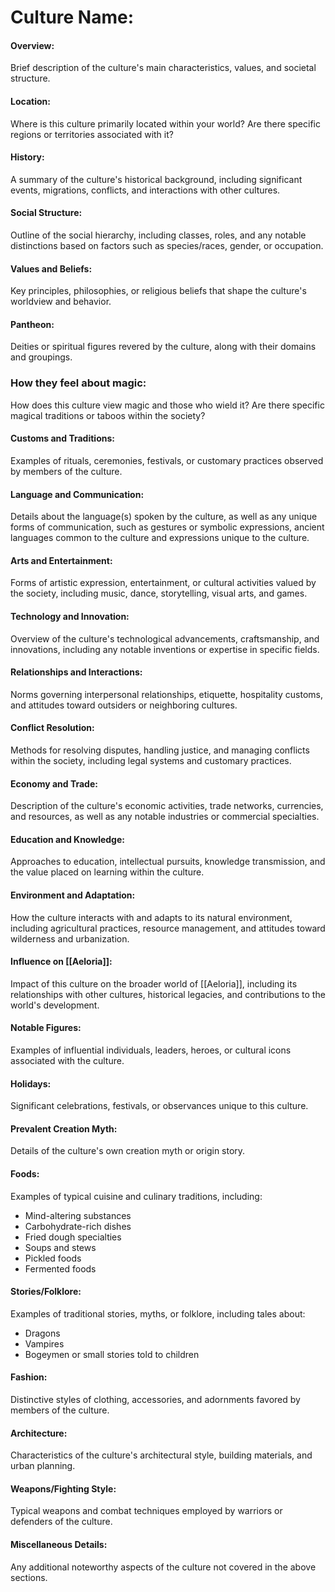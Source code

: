 # Culture Name:

#### Overview:

Brief description of the culture's main characteristics, values, and societal structure.

#### Location:

Where is this culture primarily located within your world? Are there specific regions or territories associated with it?

#### History:

A summary of the culture's historical background, including significant events, migrations, conflicts, and interactions with other cultures.

#### Social Structure:

Outline of the social hierarchy, including classes, roles, and any notable distinctions based on factors such as species/races, gender, or occupation.

#### Values and Beliefs:

Key principles, philosophies, or religious beliefs that shape the culture's worldview and behavior.

#### Pantheon:

Deities or spiritual figures revered by the culture, along with their domains and groupings.

### How they feel about magic:

How does this culture view magic and those who wield it? Are there specific magical traditions or taboos within the society?

#### Customs and Traditions:

Examples of rituals, ceremonies, festivals, or customary practices observed by members of the culture.

#### Language and Communication:

Details about the language(s) spoken by the culture, as well as any unique forms of communication, such as gestures or symbolic expressions, ancient languages common to the culture and expressions unique to the culture.

#### Arts and Entertainment:

Forms of artistic expression, entertainment, or cultural activities valued by the society, including music, dance, storytelling, visual arts, and games.

#### Technology and Innovation:

Overview of the culture's technological advancements, craftsmanship, and innovations, including any notable inventions or expertise in specific fields.

#### Relationships and Interactions:

Norms governing interpersonal relationships, etiquette, hospitality customs, and attitudes toward outsiders or neighboring cultures.

#### Conflict Resolution:

Methods for resolving disputes, handling justice, and managing conflicts within the society, including legal systems and customary practices.

#### Economy and Trade:

Description of the culture's economic activities, trade networks, currencies, and resources, as well as any notable industries or commercial specialties.

#### Education and Knowledge:

Approaches to education, intellectual pursuits, knowledge transmission, and the value placed on learning within the culture.

#### Environment and Adaptation:

How the culture interacts with and adapts to its natural environment, including agricultural practices, resource management, and attitudes toward wilderness and urbanization.

#### Influence on [[Aeloria]]:

Impact of this culture on the broader world of [[Aeloria]], including its relationships with other cultures, historical legacies, and contributions to the world's development.

#### Notable Figures:

Examples of influential individuals, leaders, heroes, or cultural icons associated with the culture.

#### Holidays:

Significant celebrations, festivals, or observances unique to this culture.

#### Prevalent Creation Myth:

Details of the culture's own creation myth or origin story.

#### Foods:

Examples of typical cuisine and culinary traditions, including:

- Mind-altering substances
- Carbohydrate-rich dishes
- Fried dough specialties
- Soups and stews
- Pickled foods
- Fermented foods

#### Stories/Folklore:

Examples of traditional stories, myths, or folklore, including tales about:

- Dragons
- Vampires
- Bogeymen or small stories told to children

#### Fashion:

Distinctive styles of clothing, accessories, and adornments favored by members of the culture.

#### Architecture:

Characteristics of the culture's architectural style, building materials, and urban planning.

#### Weapons/Fighting Style:

Typical weapons and combat techniques employed by warriors or defenders of the culture.

#### Miscellaneous Details:

Any additional noteworthy aspects of the culture not covered in the above sections.